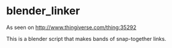 blender_linker
==============

As seen on http://www.thingiverse.com/thing:35292

This is a blender script that makes bands of snap-together links.
